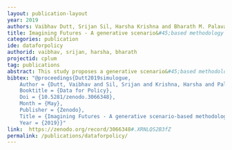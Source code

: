 ```yaml
---
layout: publication-layout
year: 2019
authors: Vaibhav Dutt, Srijan Sil, Harsha Krishna and Bharath M. Palavalli
title: Imagining Futures - A generative scenario&#45;based methodology to improve planning and decision&#45;support systems for policymakers
categories: publication
ide: dataforpolicy
authorid: vaibhav, srijan, harsha, bharath
projectid: cplum
tag: publications
abstract: This study proposes a generative scenario&#45;based methodology to improve planning and decision support systems that help policymakers in a given urban context, to imagine futures, to advance towards integrating government functions, and to identify pathways to get there. To demonstrate the same, we developed a scenario&#45;based simulation platform, named ‘Simulogue’. The tool is set in Chennai, India, and is designed as a platform for integrated governance through a facilitated dialogue between various stakeholders involved with governing Chennai. The dialogue is based on various future scenarios that each stakeholder develops and is able to negotiate with their peers. A futures-based approach helps to improve decision-making by (i) facilitating the integration of diverse public institutions and collaboration between stakeholders by defining specific goals and evaluation parameters by stakeholders themselves and (ii) incorporating intangible data with regards their interaction and decision-making into the decision support system. Scenario&#45;based planning enables stakeholders to explore different situations they would like to plan for. It enables them to articulate their goals and constraints with respect to the functions they perform. As a result, planning outcomes can be designed that stem from policymakers themselves. To be able to do so accurately, we must capture all relevant data such as data on resource-access, control, regulation and use as well as qualitative data on interaction amongst stakeholders. Through a combination of stakeholder&#45;led workshops and developing an agent-based simulation tool, we bring together data, people, processes and constraints, presented in the form of future scenarios that policymakers must identify and work towards.
bibtex: "@proceedings{Dutt2019simulogue,
	Author = {Dutt, Vaibhav and Sil, Srijan and Krishna, Harsha and Palavalli, Bharath M.},
	Booktitle = {Data for Policy},
	Doi = {10.5281/zenodo.3066348},
	Month = {May},
	Publisher = {Zenodo},
	Title = {Imagining Futures - A generative scenario-based methodology to improve planning and decision-support systems for policymakers },
	Year = {2019}}"
link:  https://zenodo.org/record/3066348#.XRNLQS2B3fZ
permalink: /publications/dataforpolicy/
---
```

